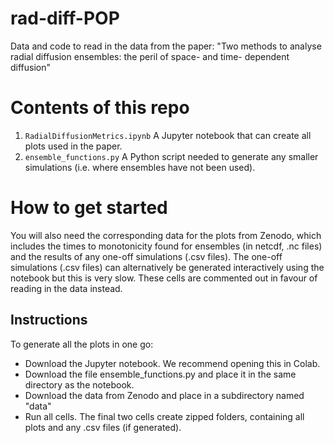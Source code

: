 # rad-diff-POP
Data and code to read in the data from the paper: "Two methods to analyse radial diffusion ensembles: the peril of space- and time- dependent diffusion"

# Contents of this repo
1. `RadialDiffusionMetrics.ipynb` A Jupyter notebook that can create all plots used in the paper.
2. `ensemble_functions.py` A Python script needed to generate any smaller simulations (i.e. where ensembles have not been used).

# How to get started

You will also need the corresponding data for the plots from Zenodo, which includes the times to monotonicity found for ensembles (in netcdf, .nc files) and the results of any one-off simulations (.csv files). The one-off simulations (.csv files) can alternatively be generated interactively using the notebook but this is very slow. These cells are commented out in favour of reading in the data instead.


## Instructions
To generate all the plots in one go:
- Download the Jupyter notebook. We recommend opening this in Colab.
- Download the file ensemble_functions.py and place it in the same directory as the notebook.
- Download the data from Zenodo and place in a subdirectory named "data"
- Run all cells. The final two cells create zipped folders, containing all plots and any .csv files (if generated).



